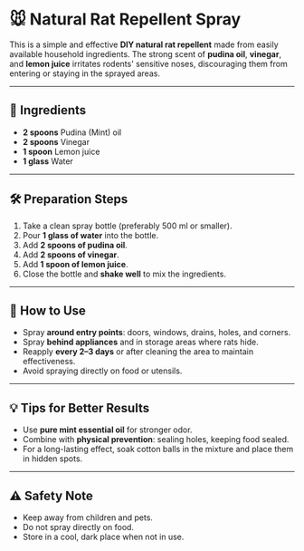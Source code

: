 # 🐭 Natural Rat Repellent Spray

This is a simple and effective **DIY natural rat repellent** made from easily available household ingredients. The strong scent of **pudina oil**, **vinegar**, and **lemon juice** irritates rodents' sensitive noses, discouraging them from entering or staying in the sprayed areas.

---

## 📜 Ingredients

* **2 spoons** Pudina (Mint) oil
* **2 spoons** Vinegar
* **1 spoon** Lemon juice
* **1 glass** Water

---

## 🛠 Preparation Steps

1. Take a clean spray bottle (preferably 500 ml or smaller).
2. Pour **1 glass of water** into the bottle.
3. Add **2 spoons of pudina oil**.
4. Add **2 spoons of vinegar**.
5. Add **1 spoon of lemon juice**.
6. Close the bottle and **shake well** to mix the ingredients.

---

## 🚫 How to Use

* Spray **around entry points**: doors, windows, drains, holes, and corners.
* Spray **behind appliances** and in storage areas where rats hide.
* Reapply **every 2–3 days** or after cleaning the area to maintain effectiveness.
* Avoid spraying directly on food or utensils.

---

## 💡 Tips for Better Results

* Use **pure mint essential oil** for stronger odor.
* Combine with **physical prevention**: sealing holes, keeping food sealed.
* For a long-lasting effect, soak cotton balls in the mixture and place them in hidden spots.

---

## ⚠ Safety Note

* Keep away from children and pets.
* Do not spray directly on food.
* Store in a cool, dark place when not in use.


